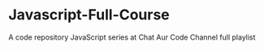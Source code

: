 # Javascript-Full-Course
A code repository JavaScript series at Chat Aur Code Channel full playlist

